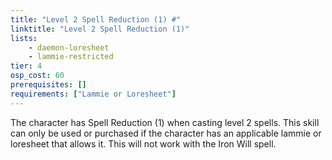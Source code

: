 ```yaml
---
title: "Level 2 Spell Reduction (1) #"
linktitle: "Level 2 Spell Reduction (1)"
lists:
    - daemon-loresheet
    - lammie-restricted
tier: 4
osp_cost: 60
prerequisites: []
requirements: ["Lammie or Loresheet"]
---
```

The character has Spell Reduction (1) when casting level 2 spells. This skill can only be used or purchased if the character has an applicable lammie or loresheet that allows it. This will not work with the Iron Will spell.